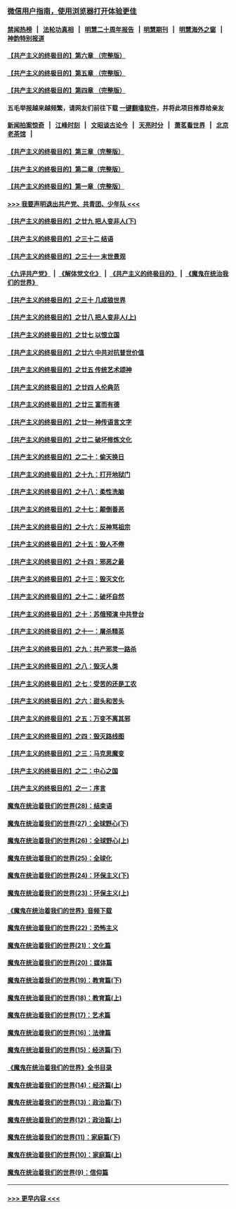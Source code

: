 ### [微信用户指南，使用浏览器打开体验更佳](https://github.com/gfw-breaker/banned-news1/blob/master/indexes/wechat-guide.md?t=0)
#### [禁闻热榜](热点新闻.md?t=0)  &nbsp;&nbsp;|&nbsp;&nbsp; [法轮功真相](https://github.com/gfw-breaker/truth/blob/master/README.md?t=0) &nbsp;&nbsp;|&nbsp;&nbsp; [明慧二十周年报告](https://github.com/gfw-breaker/mh-reports/blob/master/README.md?t=0) &nbsp;&nbsp;|&nbsp;&nbsp;[明慧期刊](https://github.com/gfw-breaker/mh-qikan) &nbsp;&nbsp;|&nbsp;&nbsp; [明慧海外之窗](https://github.com/gfw-breaker/mh-news/blob/master/README.md?t=0) &nbsp;&nbsp;|&nbsp;&nbsp; [神韵特别报道](https://github.com/gfw-breaker/mh-news/blob/master/shenyun.md?t=0)
#### [【共产主义的终极目的】第六章 （完整版）](../pages/nsc422/n11428913.md?t=02170522) 
#### [【共产主义的终极目的】第五章 （完整版）](../pages/nsc422/n11428912.md?t=02170522) 
#### [【共产主义的终极目的】第四章 （完整版）](../pages/nsc422/n11428907.md?t=02170522) 
#### 五毛举报越来越频繁，请网友们前往下载 [一键翻墙软件](https://github.com/gfw-breaker/ssr-accounts)，并将此项目推荐给亲友
#### [新闻拍案惊奇](https://github.com/gfw-breaker/banned-news1/blob/master/pages/link4.md) &nbsp;&nbsp;|&nbsp;&nbsp; [江峰时刻](https://github.com/gfw-breaker/banned-news1/blob/master/pages/link4.md) &nbsp;&nbsp;|&nbsp;&nbsp; [文昭谈古论今](https://github.com/gfw-breaker/banned-news1/blob/master/pages/link4.md) &nbsp;&nbsp;|&nbsp;&nbsp; [天亮时分](https://github.com/gfw-breaker/banned-news1/blob/master/pages/link4.md) &nbsp;&nbsp;|&nbsp;&nbsp; [萧茗看世界](https://github.com/gfw-breaker/banned-news1/blob/master/pages/link4.md) &nbsp;&nbsp;|&nbsp;&nbsp; [北京老茶馆](https://github.com/gfw-breaker/banned-news1/blob/master/pages/link4.md) &nbsp;&nbsp;|&nbsp;&nbsp; 
#### [【共产主义的终极目的】第三章（完整版）](../pages/nsc422/n11428848.md?t=02170522) 
#### [【共产主义的终极目的】第二章（完整版）](../pages/nsc422/n11428831.md?t=02170522) 
#### [【共产主义的终极目的】第一章（完整版）](../pages/nsc422/n11417651.md?t=02170522) 
#### [>>> 我要声明退出共产党、共青团、少年队 <<<](https://github.com/begood0513/goodnews/blob/master/quit/letter.md) 
#### [【共产主义的终极目的】之廿九 把人变非人(下)](../pages/nsc422/n11344140.md?t=02170522) 
#### [【共产主义的终极目的】之三十二 结语](../pages/nsc422/n11360535.md?t=02170522) 
#### [【共产主义的终极目的】之三十一 末世景观](../pages/nsc422/n11351129.md?t=02170522) 
#### [《九评共产党》](https://github.com/begood0513/9ping.md/blob/master/README.md) &nbsp;|&nbsp; [《解体党文化》](../../../../jtdwh.md/blob/master/README.md)  &nbsp;|&nbsp; [《共产主义的终极目的》](../../../../gczydzjmd.md/blob/master/README.md) &nbsp;|&nbsp; [《魔鬼在统治我们的世界》](../../../../mgztzwmdsj.md/blob/master/README.md) 
#### [【共产主义的终极目的】之三十 几成狼世界](../pages/nsc422/n11348280.md?t=02170522) 
#### [【共产主义的终极目的】之廿八 把人变非人(上)](../pages/nsc422/n11340492.md?t=02170522) 
#### [【共产主义的终极目的】之廿七 以恨立国](../pages/nsc422/n11336944.md?t=02170522) 
#### [【共产主义的终极目的】之廿六 中共对抗普世价值](../pages/nsc422/n11324785.md?t=02170522) 
#### [【共产主义的终极目的】之廿五 传统艺术颂神](../pages/nsc422/n11296396.md?t=02170522) 
#### [【共产主义的终极目的】之廿四 人伦典范](../pages/nsc422/n11296397.md?t=02170522) 
#### [【共产主义的终极目的】之廿三 富而有德](../pages/nsc422/n11283598.md?t=02170522) 
#### [【共产主义的终极目的】之廿一 神传语言文字](../pages/nsc422/n11263265.md?t=02170522) 
#### [【共产主义的终极目的】之廿二 破坏修炼文化](../pages/nsc422/n11245728.md?t=02170522) 
#### [【共产主义的终极目的】之二十：偷天换日](../pages/nsc422/n11238846.md?t=02170522) 
#### [【共产主义的终极目的】之十九：打开地狱门](../pages/nsc422/n11206376.md?t=02170522) 
#### [【共产主义的终极目的】之十八：柔性洗脑](../pages/nsc422/n11199994.md?t=02170522) 
#### [【共产主义的终极目的】之十七：颠倒善恶](../pages/nsc422/n11179782.md?t=02170522) 
#### [【共产主义的终极目的】之十六：反神骂祖宗](../pages/nsc422/n11166798.md?t=02170522) 
#### [【共产主义的终极目的】之十五：毁人不倦](../pages/nsc422/n11166792.md?t=02170522) 
#### [【共产主义的终极目的】之十四：邪恶之最](../pages/nsc422/n11150249.md?t=02170522) 
#### [【共产主义的终极目的】之十三：毁灭文化](../pages/nsc422/n11135227.md?t=02170522) 
#### [【共产主义的终极目的】之十二：破坏自然](../pages/nsc422/n11135214.md?t=02170522) 
#### [【共产主义的终极目的】之十：苏俄预演 中共登台](../pages/nsc422/n11118424.md?t=02170522) 
#### [【共产主义的终极目的】之十一：屠杀精英](../pages/nsc422/n11118442.md?t=02170522) 
#### [【共产主义的终极目的】之九：共产邪灵一路杀](../pages/nsc422/n11114139.md?t=02170522) 
#### [【共产主义的终极目的】之八：毁灭人类](../pages/nsc422/n11108503.md?t=02170522) 
#### [【共产主义的终极目的】之七：受苦的还是工农](../pages/nsc422/n11101809.md?t=02170522) 
#### [【共产主义的终极目的】之六：甜头和苦头](../pages/nsc422/n11096971.md?t=02170522) 
#### [【共产主义的终极目的】之五：万变不离其邪](../pages/nsc422/n11091285.md?t=02170522) 
#### [【共产主义的终极目的】之四：毁灭路线图](../pages/nsc422/n11086284.md?t=02170522) 
#### [【共产主义的终极目的】之三：马克思魔变](../pages/nsc422/n11061941.md?t=02170522) 
#### [【共产主义的终极目的】之二：中心之国](../pages/nsc422/n11047728.md?t=02170522) 
#### [【共产主义的终极目的】之一：序言](../pages/nsc422/n11086077.md?t=02170522) 
#### [魔鬼在统治着我们的世界(28)：结束语](../pages/nsc422/n10936246.md?t=02170522) 
#### [魔鬼在统治着我们的世界(27)：全球野心(下)](../pages/nsc422/n10928319.md?t=02170522) 
#### [魔鬼在统治着我们的世界(26)：全球野心(上)](../pages/nsc422/n10900318.md?t=02170522) 
#### [魔鬼在统治着我们的世界(25)：全球化](../pages/nsc422/n10788205.md?t=02170522) 
#### [魔鬼在统治着我们的世界(24)：环保主义(下)](../pages/nsc422/n10695307.md?t=02170522) 
#### [魔鬼在统治着我们的世界(23)：环保主义(上)](../pages/nsc422/n10688613.md?t=02170522) 
#### [《魔鬼在统治着我们的世界》音频下载](../pages/nsc422/n10635553.md?t=02170522) 
#### [魔鬼在统治着我们的世界(22)：恐怖主义](../pages/nsc422/n10614727.md?t=02170522) 
#### [魔鬼在统治着我们的世界(21)：文化篇](../pages/nsc422/n10597706.md?t=02170522) 
#### [魔鬼在统治着我们的世界(20)：媒体篇](../pages/nsc422/n10586579.md?t=02170522) 
#### [魔鬼在统治着我们的世界(19)：教育篇(下)](../pages/nsc422/n10564808.md?t=02170522) 
#### [魔鬼在统治着我们的世界(18)：教育篇(上)](../pages/nsc422/n10526970.md?t=02170522) 
#### [魔鬼在统治着我们的世界(17)：艺术篇](../pages/nsc422/n10499093.md?t=02170522) 
#### [魔鬼在统治着我们的世界(16)：法律篇](../pages/nsc422/n10485969.md?t=02170522) 
#### [魔鬼在统治着我们的世界(15)：经济篇(下)](../pages/nsc422/n10469975.md?t=02170522) 
#### [《魔鬼在统治着我们的世界》全书目录](../pages/nsc422/n10464261.md?t=02170522) 
#### [魔鬼在统治着我们的世界(14)：经济篇(上)](../pages/nsc422/n10457370.md?t=02170522) 
#### [魔鬼在统治着我们的世界(13)：政治篇(下)](../pages/nsc422/n10448270.md?t=02170522) 
#### [魔鬼在统治着我们的世界(12)：政治篇(上)](../pages/nsc422/n10444576.md?t=02170522) 
#### [魔鬼在统治着我们的世界(11)：家庭篇(下)](../pages/nsc422/n10440961.md?t=02170522) 
#### [魔鬼在统治着我们的世界(10)：家庭篇(上)](../pages/nsc422/n10435448.md?t=02170522) 
#### [魔鬼在统治着我们的世界(9)：信仰篇](../pages/nsc422/n10432159.md?t=02170522) 

----
#### [ >>> 更早内容 <<< ](../indexes/nsc422-earlier.md)
